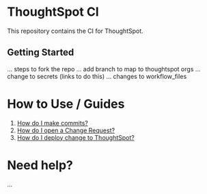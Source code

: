 # ThoughtSpot CI

This repository contains the CI for ThoughtSpot.

## Getting Started

... steps to fork the repo
... add branch to map to thoughtspot orgs
... change to secrets (links to do this)
... changes to workflow_files

# How to Use / Guides

1. [How do I make commits?](info/workflow_commits_readme.md)
2. [How do I open a Change Request?](info/workflow_pr_readme.md)
3. [How do I deploy change to ThoughtSpot?](info/workflow_deploy_readme.md)

# Need help?

...
